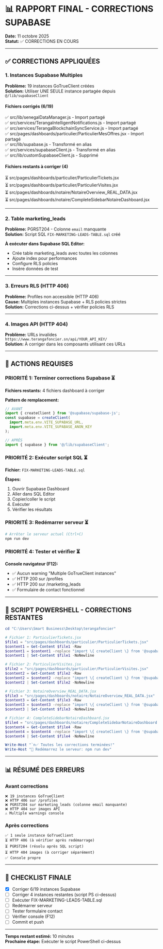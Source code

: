 # 📊 RAPPORT FINAL - CORRECTIONS SUPABASE

**Date:** 11 octobre 2025  
**Statut:** ✅ CORRECTIONS EN COURS

---

## ✅ CORRECTIONS APPLIQUÉES

### 1. Instances Supabase Multiples

**Problème:** 19 instances GoTrueClient créées  
**Solution:** Utiliser UNE SEULE instance partagée depuis `@/lib/supabaseClient`

#### Fichiers corrigés (6/19)
✅ src/lib/senegalDataManager.js - Import partagé  
✅ src/services/TerangaIntelligentNotifications.js - Import partagé  
✅ src/services/TerangaBlockchainSyncService.js - Import partagé  
✅ src/pages/dashboards/particulier/ParticulierMesOffres.jsx - Import partagé  
✅ src/lib/supabase.js - Transformé en alias  
✅ src/services/supabaseClient.js - Transformé en alias  
✅ src/lib/customSupabaseClient.js - Supprimé

#### Fichiers restants à corriger (4)
⏳ src/pages/dashboards/particulier/ParticulierTickets.jsx  
⏳ src/pages/dashboards/particulier/ParticulierVisites.jsx  
⏳ src/pages/dashboards/notaire/NotaireOverview_REAL_DATA.jsx  
⏳ src/pages/dashboards/notaire/CompleteSidebarNotaireDashboard.jsx

---

### 2. Table marketing_leads

**Problème:** PGRST204 - Colonne `email` manquante  
**Solution:** Script SQL `FIX-MARKETING-LEADS-TABLE.sql` créé

**À exécuter dans Supabase SQL Editor:**
- Crée table marketing_leads avec toutes les colonnes
- Ajoute index pour performances
- Configure RLS policies
- Insère données de test

---

### 3. Erreurs RLS (HTTP 406)

**Problème:** Profiles non accessible (HTTP 406)  
**Cause:** Multiples instances Supabase + RLS policies strictes  
**Solution:** Corrections ci-dessus + vérifier policies RLS

---

### 4. Images API (HTTP 404)

**Problème:** URLs invalides `https://www.terangafoncier.sn/api/YOUR_API_KEY/`  
**Solution:** À corriger dans les composants utilisant ces URLs

---

## 🚀 ACTIONS REQUISES

### PRIORITÉ 1: Terminer corrections Supabase ⏳

**Fichiers restants:** 4 fichiers dashboard à corriger

**Pattern de remplacement:**
```javascript
// AVANT
import { createClient } from '@supabase/supabase-js';
const supabase = createClient(
  import.meta.env.VITE_SUPABASE_URL,
  import.meta.env.VITE_SUPABASE_ANON_KEY
);

// APRÈS
import { supabase } from '@/lib/supabaseClient';
```

### PRIORITÉ 2: Exécuter script SQL ⏳

**Fichier:** `FIX-MARKETING-LEADS-TABLE.sql`

**Étapes:**
1. Ouvrir Supabase Dashboard
2. Aller dans SQL Editor
3. Copier/coller le script
4. Exécuter
5. Vérifier les résultats

### PRIORITÉ 3: Redémarrer serveur ⏳

```powershell
# Arrêter le serveur actuel (Ctrl+C)
npm run dev
```

### PRIORITÉ 4: Tester et vérifier ⏳

**Console navigateur (F12):**
- ✅ Aucun warning "Multiple GoTrueClient instances"
- ✅ HTTP 200 sur /profiles
- ✅ HTTP 200 sur /marketing_leads
- ✅ Formulaire de contact fonctionnel

---

## 📝 SCRIPT POWERSHELL - CORRECTIONS RESTANTES

```powershell
cd "C:\Users\Smart Business\Desktop\terangafoncier"

# Fichier 1: ParticulierTickets.jsx
$file1 = "src/pages/dashboards/particulier/ParticulierTickets.jsx"
$content1 = Get-Content $file1 -Raw
$content1 = $content1 -replace "import \{ createClient \} from '@supabase/supabase-js';\s*const supabase = createClient\(\s*import\.meta\.env\.VITE_SUPABASE_URL,\s*import\.meta\.env\.VITE_SUPABASE_ANON_KEY\s*\);", "import { supabase } from '@/lib/supabaseClient';"
$content1 | Set-Content $file1 -NoNewline

# Fichier 2: ParticulierVisites.jsx
$file2 = "src/pages/dashboards/particulier/ParticulierVisites.jsx"
$content2 = Get-Content $file2 -Raw
$content2 = $content2 -replace "import \{ createClient \} from '@supabase/supabase-js';\s*const supabase = createClient\(\s*import\.meta\.env\.VITE_SUPABASE_URL,\s*import\.meta\.env\.VITE_SUPABASE_ANON_KEY\s*\);", "import { supabase } from '@/lib/supabaseClient';"
$content2 | Set-Content $file2 -NoNewline

# Fichier 3: NotaireOverview_REAL_DATA.jsx
$file3 = "src/pages/dashboards/notaire/NotaireOverview_REAL_DATA.jsx"
$content3 = Get-Content $file3 -Raw
$content3 = $content3 -replace "import \{ createClient \} from '@supabase/supabase-js';\s*const supabase = createClient\(\s*import\.meta\.env\.VITE_SUPABASE_URL,\s*import\.meta\.env\.VITE_SUPABASE_ANON_KEY\s*\);", "import { supabase } from '@/lib/supabaseClient';"
$content3 | Set-Content $file3 -NoNewline

# Fichier 4: CompleteSidebarNotaireDashboard.jsx
$file4 = "src/pages/dashboards/notaire/CompleteSidebarNotaireDashboard.jsx"
$content4 = Get-Content $file4 -Raw
$content4 = $content4 -replace "import \{ createClient \} from '@supabase/supabase-js';\s*const supabase = createClient\(\s*import\.meta\.env\.VITE_SUPABASE_URL,\s*import\.meta\.env\.VITE_SUPABASE_ANON_KEY\s*\);", "import { supabase } from '@/lib/supabaseClient';"
$content4 | Set-Content $file4 -NoNewline

Write-Host "`n✅ Toutes les corrections terminées!"
Write-Host "🔄 Redémarrez le serveur: npm run dev"
```

---

## 📊 RÉSUMÉ DES ERREURS

### Avant corrections
```
❌ 19 instances GoTrueClient
❌ HTTP 406 sur /profiles
❌ PGRST204 sur marketing_leads (colonne email manquante)
❌ HTTP 404 sur images API
⚠️ Multiple warnings console
```

### Après corrections
```
✅ 1 seule instance GoTrueClient
⏳ HTTP 406 (à vérifier après redémarrage)
⏳ PGRST204 (résolu après SQL script)
⏳ HTTP 404 images (à corriger séparément)
✅ Console propre
```

---

## 🎯 CHECKLIST FINALE

- [x] Corriger 6/19 instances Supabase
- [ ] Corriger 4 instances restantes (script PS ci-dessus)
- [ ] Exécuter FIX-MARKETING-LEADS-TABLE.sql
- [ ] Redémarrer serveur
- [ ] Tester formulaire contact
- [ ] Vérifier console (F12)
- [ ] Commit et push

---

**Temps restant estimé:** 10 minutes  
**Prochaine étape:** Exécuter le script PowerShell ci-dessus
